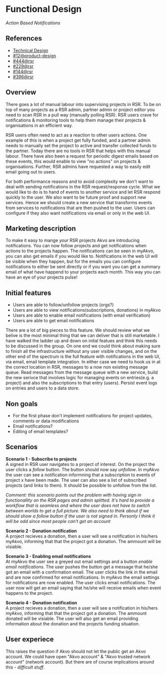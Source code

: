 # Functional Design
*Action Based Notifications*

## References
- [Technical Design](https://github.com/akvo/akvo-product-design/blob/master/RSR/Features/12-ActionBasedNotifications/TechnicalDesign/ActionBasedNotifications.md)
- [#12@product-design](https://github.com/akvo/akvo-product-design/issues/12)
- [#444@rsr](https://github.com/akvo/akvo-rsr/issues/444)
- [#229@rsr](https://github.com/akvo/akvo-rsr/issues/229)
- [#144@rsr](https://github.com/akvo/akvo-rsr/issues/144)
- [#396@rsr](https://github.com/akvo/akvo-rsr/issues/396)

## Overview
There goes a lot of manual labour into supervising projects in RSR. To be on top of many projects as a RSR admin, partner admin or project editor you need to scan RSR in a pull way (manually polling RSR). RSR users crave for notifications & monitoring tools to help them manage their projects & organisations in an efficient way.

RSR users often need to act as a reaction to other users actions. One example of this is when a project get fully funded, and a partner admin needs to manually set the project to active and transfer collected funds to the partner. Today there are no tools in RSR that helps with this manual labour. There have also been a request for periodic digest emails based on these events, this would enable to view "no actions" on projects & organisations. Further, RSR admins have requested a way to easily edit email going out to users.

For both performance reasons and to avoid complexity we don't want to deal with sending notifications in the RSR request/response cycle. What we would like to do is to hand of events to another service and let RSR respond quickly to the user. We also want to be future proof and support new services. Hence we should create a new service that transforms events from services to notifications that are then pushed to the user. Users can configure if they also want notifications via email or only in the web UI.

## Marketing description
To make it easy to mange *your* RSR projects Akvo are introducing notifications. You can now follow projects and get notifications when actions to the projects happen. The notifications can be seen in myAkvo, you can also get emails if you would like to. Notifications in the web UI will be visible when they happen, but for the emails you can configure notifications to either be sent directly or if you want you can get a summary email of what have happend to your projects each month. This way you can have an eye of your projects pulse!

## Initial features
- Users are able to follow/unfollow projects (orgs?)
- Users are able to view notifications(subscriptions, donations) in myAkvo
- Users are able to enable email notifications (with email verification)
- Users are able to get email notifications

There are a lot of big pieces to this feature. We should review what we belive is the most minimal thing that we can deliver that is still marketable. I have walked the ladder up and down on inital featues and think this needs to be discussed in the group. On one end we could think about making sure to finish all the infrastructure without any user visible changes, and on the other end of the spectrum is the full feature with notifications in the web UI, via email, email template integration. In either case we need to hook us in at the correct location in RSR, messages to a now non existing message queue. Read messages from the message queue with a new service, build the new serivce that involves logic for managing events on entries(e.g. a project) and also the subscriptions to that entry (users). Persist event logs on entries and users to a data store.
	
## Non goals
- For the first phase don't implement notifications for project updates, comments or data modifications
- Email notifications?
- Editing of email templates?

## Scenarios
**Scenario 1 - Subscribe to projects**  
A signed in RSR user navigates to a project of interest. On the project the user clicks a *follow* button. The button should now say *unfollow*. In myAkvo the user can see a notification informning that a subscription to events of project x have been made. The user can also see a list of subscribed projects (and links to them). It should be possible to unfollow from the list.

*Comment: this scenario points out the problem with having sign in functionallity on the RSR pages and admin splitted. It's hard to provide a workflow that is seamless and where the user does not have to switch between worlds to get a full picture. We also need to think about if we should show a follow button if the user is not signed in. Personly I think it will be odd since most people can't get an account*

**Scenario 2 - Donation notification**  
A project recieves a donation, then a user will see a notification in his/hers myAkvo, informing that that the project got a donation. The ammount will be visiable.  

**Scenario 3 - Enabling email notifications**  
At myAkvo the user see a greyed out email settings and a button *enable email notifications*. The user pushes the button get a message that he/she got an email with a confirmation email. The user clicks the link in the email and are now confirmed for email notifications. In myAkvo the email settings for notifications are now enabled. The user clicks email notifications. The user now will get an email saying that he/she will receive emails when event happens to the project.

**Scenario 4 - Donation notification**  
A project recieves a donation, then a user will see a notification in his/hers myAkvo, informing that that the project got a donation. The ammount donated will be visiable. The user will also get an email providing information about the donation and the projects funding situation.

## User experiece
This raises the question if Akvo should not let the public get an Akvo account. We could have open "Akvo account" & "Akvo trusted network account" (network account). But there are of course implications around this *- difficult stuff*.


